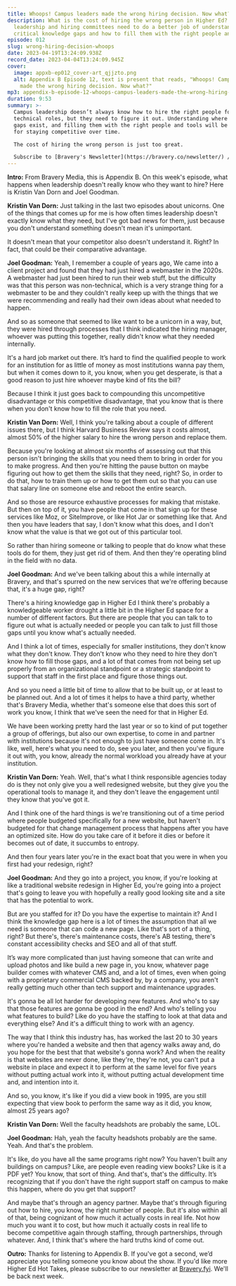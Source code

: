 ```yaml
---
title: Whoops! Campus leaders made the wrong hiring decision. Now what?
description: What is the cost of hiring the wrong person in Higher Ed? Campus
  leadership and hiring committees need to do a better job of understanding
  critical knowledge gaps and how to fill them with the right people and tools.
episode: 012
slug: wrong-hiring-decision-whoops
date: 2023-04-19T13:24:09.938Z
record_date: 2023-04-04T13:24:09.945Z
cover:
  image: appxb-ep012_cover-art_qjjzto.png
  alt: Appendix B Episode 12, text is present that reads, "Whoops! Campus leaders
    made the wrong hiring decision. Now what?"
mp3: appendix-b-episode-12-whoops-campus-leaders-made-the-wrong-hiring-decision-now-what-.mp3
duration: 9:53
summary: >-
  Campus leadership doesn’t always know how to hire the right people for
  technical roles, but they need to figure it out. Understanding where knowledge
  gaps exist, and filling them with the right people and tools will be essential
  for staying competitive over time. 

  The cost of hiring the wrong person is just too great. 

  Subscribe to [Bravery's Newsletter](https://bravery.co/newsletter/) / [Follow Joel](https://www.linkedin.com/in/joelgoodman/) / [Follow Kristin](https://www.linkedin.com/in/kristinvandorn/) / Check out the [Bravery YouTube Channel](https://www.youtube.com/@BraveryMedia)
---
```

**Intro:**
From Bravery Media, this is Appendix B. On this week's episode, what happens when leadership doesn't really know who they want to hire? Here is Kristin Van Dorn and Joel Goodman. 

**Kristin Van Dorn:**
Just talking in the last two episodes about unicorns. One of the things that comes up for me is how often times leadership doesn't exactly know what they need, but I've got bad news for them, just because you don't understand something doesn't mean it's unimportant.

It doesn't mean that your competitor also doesn't understand it. Right? In fact, that could be their comparative advantage.

**Joel Goodman:**
Yeah, I remember a couple of years ago, We came into a client project and found that they had just hired a webmaster in the 2020s. A webmaster had just been hired to run their web stuff, but the difficulty was that this person was non-technical, which is a very strange thing for a webmaster to be and they couldn't really keep up with the things that we were recommending and really had their own ideas about what needed to happen. 

And so as someone that seemed to like want to be a unicorn in a way, but, they were hired through processes that I think indicated the hiring manager, whoever was putting this together, really didn't know what they needed internally.

It's a hard job market out there. It’s hard to find the qualified people to work for an institution for as little of money as most institutions wanna pay them, but when it comes down to it, you know, when you get desperate, is that a good reason to just hire whoever maybe kind of fits the bill?

Because I think it just goes back to compounding this uncompetitive disadvantage or this competitive disadvantage, that you know that is there when you don't know how to fill the role that you need. 

**Kristin Van Dorn:**
Well, I think you're talking about a couple of different issues there, but I think Harvard Business Review says it costs almost, almost 50% of the higher salary to hire the wrong person and replace them.

Because you're looking at almost six months of assessing out that this person isn't bringing the skills that you need them to bring in order for you to make progress. And then you're hitting the pause button on maybe figuring out how to get them the skills that they need, right? So, in order to do that, how to train them up or how to get them out so that you can use that salary line on someone else and reboot the entire search.

And so those are resource exhaustive processes for making that mistake. But then on top of it, you have people that come in that sign up for these services like Moz, or SiteImprove, or like Hot Jar or something like that. And then you have leaders that say, I don't know what this does, and I don't know what the value is that we got out of this particular tool.

So rather than hiring someone or talking to people that do know what these tools do for them, they just get rid of them. And then they're operating blind in the field with no data. 

**Joel Goodman:**
And we've been talking about this a while internally at Bravery, and that's spurred on the new services that we're offering because that, it's a huge gap, right?

There's a hiring knowledge gap in Higher Ed I think there's probably a knowledgeable worker drought a little bit in the Higher Ed space for a number of different factors. But there are people that you can talk to to figure out what is actually needed or people you can talk to just fill those gaps until you know what's actually needed.

And I think a lot of times, especially for smaller institutions, they don't know what they don't know. They don't know who they need to hire they don't know how to fill those gaps, and a lot of that comes from not being set up properly from an organizational standpoint or a strategic standpoint to support that staff in the first place and figure those things out.

And so you need a little bit of time to allow that to be built up, or at least to be planned out. And a lot of times it helps to have a third party, whether that's Bravery Media, whether that's someone else that does this sort of work you know, I think that we've seen the need for that in Higher Ed.

We have been working pretty hard the last year or so to kind of put together a group of offerings, but also our own expertise, to come in and partner with institutions because it's not enough to just have someone come in. It's like, well, here's what you need to do, see you later, and then you've figure it out with, you know, already the normal workload you already have at your institution. 

**Kristin Van Dorn:**
Yeah. Well, that's what I think responsible agencies today do is they not only give you a well redesigned website, but they give you the operational tools to manage it, and they don't leave the engagement until they know that you've got it.

And I think one of the hard things is we're transitioning out of a time period where people budgeted specifically for a new website, but haven't budgeted for that change management process that happens after you have an optimized site. How do you take care of it before it dies or before it becomes out of date, it succumbs to entropy.

And then four years later you're in the exact boat that you were in when you first had your redesign, right?

**Joel Goodman:**
And they go into a project, you know, if you're looking at like a traditional website redesign in Higher Ed, you're going into a project that's going to leave you with hopefully a really good looking site and a site that has the potential to work.

But are you staffed for it? Do you have the expertise to maintain it? And I think the knowledge gap here is a lot of times the assumption that all we need is someone that can code a new page. Like that's sort of a thing, right? But there's, there's maintenance costs, there's AB testing, there's constant accessibility checks and SEO and all of that stuff.

It’s way more complicated than just having someone that can write and upload photos and like build a new page in, you know, whatever page builder comes with whatever CMS and, and a lot of times, even when going with a proprietary commercial CMS backed by, by a company, you aren't really getting much other than tech support and maintenance upgrades.

It's gonna be all lot harder for developing new features. And who's to say that those features are gonna be good in the end? And who's telling you what features to build? Like do you have the staffing to look at that data and everything else? And it's a difficult thing to work with an agency. 

The way that I think this industry has, has worked the last 20 to 30 years where you're handed a website and then that agency walks away and, do you hope for the best that that website's gonna work? And when the reality is that websites are never done, like they're, they're not, you can't put a website in place and expect it to perform at the same level for five years without putting actual work into it, without putting actual development time and, and intention into it.

And so, you know, it's like if you did a view book in 1995, are you still expecting that view book to perform the same way as it did, you know, almost 25 years ago?

**Kristin Van Dorn:**
Well the faculty headshots are probably the same, LOL.

**Joel Goodman:**
Hah, yeah the faculty headshots probably are the same. Yeah. And that's the problem.

It's like, do you have all the same programs right now? You haven't built any buildings on campus? Like, are people even reading view books? Like is it a PDF yet? You know, that sort of thing. And that's, that's the difficulty. It’s recognizing that if you don't have the right support staff on campus to make this happen, where do you get that support?

And maybe that's through an agency partner. Maybe that's through figuring out how to hire, you know, the right number of people. But it's also within all of that, being cognizant of how much it actually costs in real life. Not how much you want it to cost, but how much it actually costs in real life to become competitive again through staffing, through partnerships, through whatever. And, I think that's where the hard truths kind of come out.

**Outro:**
Thanks for listening to Appendix B. If you've got a second, we’d appreciate you telling someone you know about the show. If you'd like more Higher Ed Hot Takes, please subscribe to our newsletter at [Bravery.fyi](https://bravery.co/newsletter//). We'll be back next week.